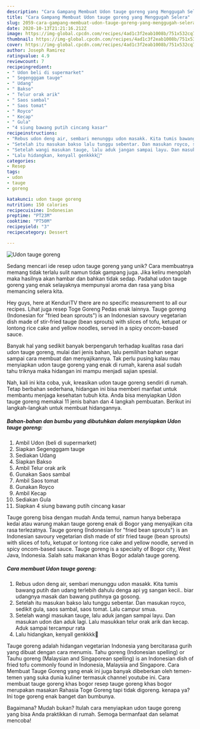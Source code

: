 ```yaml
---
description: "Cara Gampang Membuat Udon tauge goreng yang Menggugah Selera"
title: "Cara Gampang Membuat Udon tauge goreng yang Menggugah Selera"
slug: 2059-cara-gampang-membuat-udon-tauge-goreng-yang-menggugah-selera
date: 2020-10-13T21:21:16.212Z
image: https://img-global.cpcdn.com/recipes/4ad1c3f2eab1008b/751x532cq70/udon-tauge-goreng-foto-resep-utama.jpg
thumbnail: https://img-global.cpcdn.com/recipes/4ad1c3f2eab1008b/751x532cq70/udon-tauge-goreng-foto-resep-utama.jpg
cover: https://img-global.cpcdn.com/recipes/4ad1c3f2eab1008b/751x532cq70/udon-tauge-goreng-foto-resep-utama.jpg
author: Joseph Ramirez
ratingvalue: 4.9
reviewcount: 7
recipeingredient:
- " Udon beli di supermarket"
- " Segengggam tauge"
- " Udang"
- " Bakso"
- " Telur orak arik"
- " Saos sambal"
- " Saos tomat"
- " Royco"
- " Kecap"
- " Gula"
- "4 siung bawang putih cincang kasar"
recipeinstructions:
- "Rebus udon deng air, sembari menunggu udon masakk. Kita tumis bawang putih dan udang terlebih dahulu denga api yg sangan kecil.. biar udangnya masak dan bawang putihnya ga gosong."
- "Setelah itu masukan bakso lalu tunggu sebentar. Dan masukan royco, sedikit gula, saos sambal, saos tomat. Lalu campur smua."
- "Setelah wangi masukan tauge, lalu aduk jangan sampai layu. Dan masukan udon dan aduk lagi. Lalu masukkan telur orak arik dan kecap. Aduk sampai tercampur rata"
- "Lalu hidangkan, kenyall genkkkk🤩"
categories:
- Resep
tags:
- udon
- tauge
- goreng

katakunci: udon tauge goreng 
nutrition: 150 calories
recipecuisine: Indonesian
preptime: "PT23M"
cooktime: "PT50M"
recipeyield: "3"
recipecategory: Dessert

---
```



![Udon tauge goreng](https://img-global.cpcdn.com/recipes/4ad1c3f2eab1008b/751x532cq70/udon-tauge-goreng-foto-resep-utama.jpg)

Sedang mencari ide resep udon tauge goreng yang unik? Cara membuatnya memang tidak terlalu sulit namun tidak gampang juga. Jika keliru mengolah maka hasilnya akan hambar dan bahkan tidak sedap. Padahal udon tauge goreng yang enak selayaknya mempunyai aroma dan rasa yang bisa memancing selera kita.

Hey guys, here at KenduriTV there are no specific measurement to all our recipes. Lihat juga resep Toge Goreng Pedas enak lainnya. Tauge goreng (Indonesian for &#34;fried bean sprouts&#34;) is an Indonesian savoury vegetarian dish made of stir-fried tauge (bean sprouts) with slices of tofu, ketupat or lontong rice cake and yellow noodles, served in a spicy oncom-based sauce.

Banyak hal yang sedikit banyak berpengaruh terhadap kualitas rasa dari udon tauge goreng, mulai dari jenis bahan, lalu pemilihan bahan segar sampai cara membuat dan menyajikannya. Tak perlu pusing kalau mau menyiapkan udon tauge goreng yang enak di rumah, karena asal sudah tahu triknya maka hidangan ini mampu menjadi sajian spesial.


Nah, kali ini kita coba, yuk, kreasikan udon tauge goreng sendiri di rumah. Tetap berbahan sederhana, hidangan ini bisa memberi manfaat untuk membantu menjaga kesehatan tubuh kita. Anda bisa menyiapkan Udon tauge goreng memakai 11 jenis bahan dan 4 langkah pembuatan. Berikut ini langkah-langkah untuk membuat hidangannya.

<!--inarticleads1-->

##### Bahan-bahan dan bumbu yang dibutuhkan dalam menyiapkan Udon tauge goreng:

1. Ambil  Udon (beli di supermarket)
1. Siapkan  Segengggam tauge
1. Sediakan  Udang
1. Siapkan  Bakso
1. Ambil  Telur orak arik
1. Gunakan  Saos sambal
1. Ambil  Saos tomat
1. Gunakan  Royco
1. Ambil  Kecap
1. Sediakan  Gula
1. Siapkan 4 siung bawang putih cincang kasar


Tauge goreng bisa dengan mudah Anda temui, namun hanya beberapa kedai atau warung makan tauge goreng enak di Bogor yang menyajikan cita rasa terlezatnya. Tauge goreng (Indonesian for &#34;fried bean sprouts&#34;) is an Indonesian savoury vegetarian dish made of stir fried tauge (bean sprouts) with slices of tofu, ketupat or lontong rice cake and yellow noodle, served in spicy oncom-based sauce. Tauge goreng is a specialty of Bogor city, West Java, Indonesia. Salah satu makanan khas Bogor adalah tauge goreng. 

<!--inarticleads2-->

##### Cara membuat Udon tauge goreng:

1. Rebus udon deng air, sembari menunggu udon masakk. Kita tumis bawang putih dan udang terlebih dahulu denga api yg sangan kecil.. biar udangnya masak dan bawang putihnya ga gosong.
1. Setelah itu masukan bakso lalu tunggu sebentar. Dan masukan royco, sedikit gula, saos sambal, saos tomat. Lalu campur smua.
1. Setelah wangi masukan tauge, lalu aduk jangan sampai layu. Dan masukan udon dan aduk lagi. Lalu masukkan telur orak arik dan kecap. Aduk sampai tercampur rata
1. Lalu hidangkan, kenyall genkkkk🤩


Tauge goreng adalah hidangan vegetarian Indonesia yang bercitarasa gurih yang dibuat dengan cara menumis. Tahu goreng (Indonesian spelling) or Tauhu goreng (Malaysian and Singaporean spelling) is an Indonesian dish of fried tofu commonly found in Indonesia, Malaysia and Singapore. Cara Membuat Tauge Goreng yang enak ini juga banyak dibeberkan oleh temen-temen yang suka dunia kuliner termasuk channel youtube ini. Cara membuat tauge goreng khas bogor resep tauge goreng khas bogor merupakan masakan Rahasia Toge Goreng tapi tidak digoreng. kenapa ya? Ini toge goreng enak banget dan bumbunya. 

Bagaimana? Mudah bukan? Itulah cara menyiapkan udon tauge goreng yang bisa Anda praktikkan di rumah. Semoga bermanfaat dan selamat mencoba!
